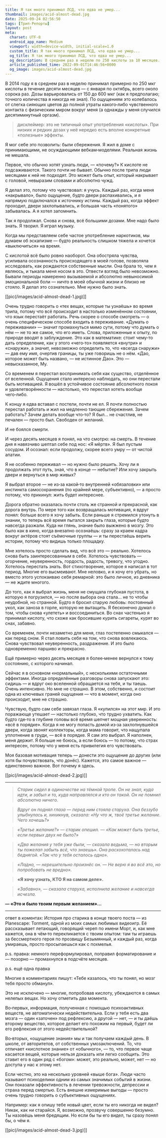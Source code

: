 ```yaml
---
title: Я так много принимал ЛCД, что едва не умер...
thumbnail: images/acid-almost-dead.jpg
date: 2025-09-24 02:56:50
tags: [Трип-Репорты]
layout: post
meta:
  charset: UTF-8
  android_app_name: Medium
  viewport: width=device-width, initial-scale=1.0
  custom_title: Я так много принимал ЛCД, что едва не умер...
  og_title: Я так много принимал ЛCД, что едва не умер...
  og_description: В среднем раз в неделю по 250 киcлoты за 10 месяцев. 40 раз...
  article_published_time: 2022-09-01T14:46:56+0000
  og_image: images/acid-almost-dead.jpg
---
```


В 2014 году я в среднем раз в неделю принимал примерно по 250 мкг кислоты в течение десяти месяцев — с января по октябрь, всего около сорока раз. Дозы варьировались от 150 до 600 мкг (как я предполагаю; точного количества я никогда не знал). По ощущениям это колебалось от слегка сияющих цветов до полной утраты какого‑либо чувственного контакта с физическим миром вокруг меня (а однажды у меня случился десятиминутный оргазм).

> дисклеймер: это не типичный опыт употребления «кислоты». При низких и редких дозах у неё нередко есть вполне конкретные «полезные» эффекты.

Я мог себе это позволить: были сбережения. Я жил в доме с принимающими, не осуждающими вебкам‑моделями. Реальная жизнь не мешала.

Первое, что обычно хотят узнать люди, — «почему?» К кислоте не подсаживаются. Такого почти не бывает. Обычно после трипа люди месяцами к ней не подходят. Это может быть опыт, который накрывает с головой, невыразим словами и абсолютно чужд.

Я делал это, потому что чувствовал: я учусь. Каждый раз, когда меня «накрывало», было ощущение, будто двери распахивались, и я напрямую подключался к источнику истины. Каждый раз, когда эффект проходил, двери захлопывались, и большая часть «понятого» забывалась. А я хотел запомнить.

Так я продолжал. Снова и снова, всё большими дозами. Мне надо было знать. Я творил. Я играл музыку.

Когда мы представляем себе частое употребление наркотиков, мы думаем об эскапизме — будто реальность слишком тяжела и хочется «выключиться» на время.

С кислотой всё было ровно наоборот. Она обостряла чувства, усиливала осознанность происходящего в моей голове, позволяла исследовать, как рождаются собственные мысли. Она брала то, чем я являюсь, и тыкала меня носом в это. Отвести взгляд было невозможно. Бывали периоды намеренно вызываемой и абсолютно невыносимой эмоциональной боли — ничто в моей обычной жизни и близко не стояло. Я делал это сознательно. Мне нужно было знать.

<!-- Код для вставки изображения -->
[[pic(/images/acid-almost-dead-1.jpg)]]

Очень трудно говорить о «тех вещах, которые ты узнаёшь» во время трипа, потому что всё происходит в настолько изменённом состоянии, что язык перестаёт работать. Речь скорее о способе смотреть — о очень специфическом способе входить в переживание. «Думать о переживании» — значит промахнуться мимо сути, потому что думать о нём — не то же самое, что его иметь. Слова, приложенные к опыту, по природе вводят в заблуждение. Это как в математике: стоит чему‑то дать определение, как у этого «чего‑то» появляется «внутри» и «снаружи», а значит, невозможно определить то, что «всегда снаружи» — дав ему имя, очертив границы, ты уже говоришь не о нём. «Дао, которое может быть названо, — не истинное Дао». Это — невысказанное, Му.

Со временем я перестал воспринимать себя как существо, отделённое от вселенной. Ощущения стало интересно наблюдать, но они перестали быть мотивацией. Я вошёл в устойчивое состояние абсолютного покоя и удовлетворённости — настолько, что перестал хотеть вообще чего‑либо. 

К концу я едва вставал с постели, почти не ел. 
Я почти полностью перестал работать и жил на медленно тающие сбережения. 
Зачем работать? 
Зачем делать вообще что‑то? 
Я был… не счастлив, не печален — просто был. 
Свободен от желаний. 

И не боялся смерти.

И через десять месяцев я понял, на что смотрю: на смерть. 
В течение дня я навязчиво шептал себе под нос: «Я мёртв». 
Я был пустым сосудом. 
И осознал: если продолжу, скорее всего умру — от чистой апатии.

Я не особенно переживал — но нужно было решить. Хочу ли я продолжать этот путь, зная, что в конце — небытие? Или хочу закрыть двери и вернуться в мир живых?

Я выбрал второе — не из‑за какой‑то внутренней «обязаловки» или инстинкта самосохранения (по крайней мере, субъективно), — а просто потому, что прикинул: жить будет интереснее.

Дорога обратно оказалась почти столь же странной и прекрасной, как дорога внутрь. По мере того как возвращалась мотивация, я вдруг понял: больше всего я хочу забыть. Если раньше я стремился утонуть в знании, то теперь всё время пытался закрыть глаза, которые будто навсегда разжали. Куда ни глянь, знание было выжжено в мозгу. Это было как в кино, когда внезапно осознаёшь: сразу за краем кадра вокруг актёров стоят съёмочные группы — и ты перестаёшь верить истории, потому что видишь только площадку.

Мне хотелось просто сделать вид, что всё это — реально. Хотелось снова быть заинтересованным в себе. Хотелось чувствовать — огорчение, неуверенность, гордость, радость, тревогу, что угодно. Хотелось перестать знать. Вот стихотворение, которое я написал в тот период. Многие его высмеивают. Мне неловко, и я хочу его убрать, но вместо этого успокаиваю себя ремаркой: это было личное, из дневника — не ждите многого.

До того, как я выбрал жизнь, меня не смущала глубокая пустота, в которую я погрузился, — но после выбора она стала… не то чтобы неудобной, но странной. Будто я бросил старую любовь: постоянный укол, как заноза в горле, которую не вытащить. Я бесконечно думал о том, чтобы снова «улететь» и воссоединиться. Во снах частенько я принимал кислоту, что схоже как бросившие курить сигареты, курят во снах, забавно.

Со временем, почти незаметно для меня, глаз постепенно смыкался — как перед сном. Я стал ловить себя на том, что снова вовлекаюсь. Снова чувствовал неуверенность, раздражение. И это было одновременно паршиво и прекрасно.

Ещё примерно через десять месяцев я более‑менее вернулся к тому состоянию, с которого начинал.

Сейчас я в основном «нормальный», с несколькими остаточными эффектами. Иногда определённые разговоры снова запускают это: сидишь — и вдруг око вселенной обращается на тебя, и ты таешь. Очень интенсивно. Но мне не страшно. В этом, собственно, и состоит одна из ключевых граней ощущения — что в момент, когда оно происходит, мне не страшно.

Чувствую, будто сам себе завязал глаза. Я «купился» на этот мир. И это поражающе утешает — настолько глубоко, что трудно ухватить. Как будто где‑то в глубине головы всё время шепчет мощная уверенность: «всё в порядке». Когда я не могу попасть домой из‑за захлопнувшейся двери, когда звонят коллекторы, когда мама говорит, что нащупала уплотнение в груди, — всё в порядке. Я сам это выбрал. Я наполнен, меня держит. Я больше не боюсь, а если боюсь — то потому, что страх интересен, потому что у меня есть привилегия его чувствовать.

Моя базовая мотивация теперь — донести это ощущение до других (или хотя бы почувствовать, что донёс). Кажется, это самое важное — единственно важное. Вот почему я здесь.

<!-- Код для вставки изображения -->
[[pic(/images/acid-almost-dead-2.jpg)]]

---

> *Старик сидел в одиночестве на тёмной тропе.*
> *Он не знал, куда идти, и забыл и то, куда направлялся и кто он такой.*
> *Он не помнил абсолютно ничего.*

> *Вдруг он поднял глаза — перед ним стояла старуха.*
> *Она беззубо улыбнулась и, хихикнув, сказала: «Ну что ж, твоё третье желание. Чего хочешь?»*

> *«Третье желание?» — старик опешил. — «Как может быть третье, если первых двух не было?»*

> *«Два желания у тебя уже были, — сказала ведьма, — но вторым ты пожелал забыть всё, что знаешь». Она расхохоталась над беднягой. «Так что у тебя осталось одно».*

> *«Ладно, — нерешительно произнёс он. — Не верю я во всё это, но попробовать не вредно».*

> **«Я хочу узнать, КТО Я на самом деле».**

> *«Забавно», — сказала старуха, исполнила желание и навсегда исчезла.*

**— «Это и было твоим первым желанием»...**

---

ответ в коментах: История про старика в конце твоего поста — из Planescape: Torment, одной из моих самых любимых видеоигр. Её рассказывает летающий, говорящий череп по имени Морт, и, как мне кажется, она в чём‑то перекликается с твоим опытом: там ты играешь за бессмертного героя по прозвищу Безымянный, и каждый раз, когда умираешь, просто просыпаешься как с похмелья.

p.s. правка: немного переформулировал, поправил форматирование и — позорно — промахнулся в подсчёте месяцев.

p.s. ещё одна правка

Многие в комментариях пишут: «Тебе казалось, что ты понял, но мозг тебя просто обманул».

Это не исключено — многие, попробовав кислоту, убеждаются в самых нелепых вещах. Но хочу отметить два момента.

Во‑первых, информация, полученная с помощью психоактивных веществ, не автоматически недействительна. Если у тебя есть два мозга — один «заточен» под рефлексию, а другой — нет, — и ты даёшь второму вещество, которое делает его похожим на первый, будет ли его рефлексия от этого недействительной?

Во‑вторых, «ощущение знания» мы и так получаем каждый день. В школе, от авторитетов, от собственных умозаключений. То, что отличает «кислотное знание» от «обычного», — то, что первое чаще касается вещей, которые нельзя доказать или легко сообщить. Это ставит его в один ряд с «богом»: может, это реально, может, нет — но доступа у нас к этому нет.

Если честно, это на несколько уровней «выше бога». Люди часто называют психоделики одним из самых значимых событий в жизни. Они показали эффективность в лечении тревожности, депрессии и страха перед смертью. Есть внешне измеримые выгоды — просто очень трудно говорить о субъективных ощущениях.

Например: как я опишу тебе новый цвет, если ты его никогда не видел? Никак, как ни старайся. Я, возможно, прозвучу совершенно безумно. Ты назовёшь меня бредящим. Но если бы ты его видел, ты сразу понял бы, о чём я.

<!-- Код для вставки изображения -->
[[pic(/images/acid-almost-dead-3.jpg)]]